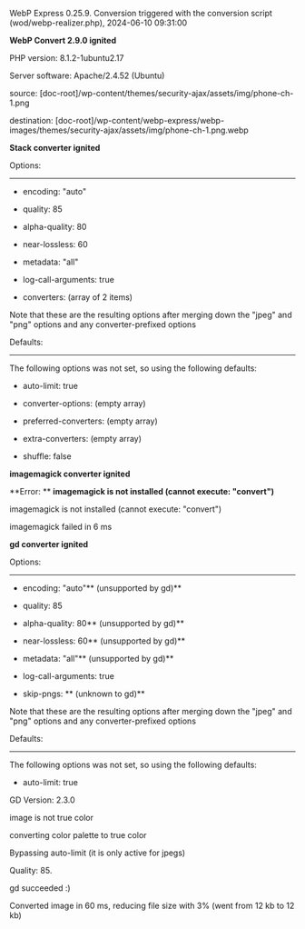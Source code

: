 WebP Express 0.25.9. Conversion triggered with the conversion script (wod/webp-realizer.php), 2024-06-10 09:31:00

**WebP Convert 2.9.0 ignited** 
PHP version: 8.1.2-1ubuntu2.17
Server software: Apache/2.4.52 (Ubuntu)

source: [doc-root]/wp-content/themes/security-ajax/assets/img/phone-ch-1.png
destination: [doc-root]/wp-content/webp-express/webp-images/themes/security-ajax/assets/img/phone-ch-1.png.webp

**Stack converter ignited** 

Options:
------------
- encoding: "auto"
- quality: 85
- alpha-quality: 80
- near-lossless: 60
- metadata: "all"
- log-call-arguments: true
- converters: (array of 2 items)

Note that these are the resulting options after merging down the "jpeg" and "png" options and any converter-prefixed options

Defaults:
------------
The following options was not set, so using the following defaults:
- auto-limit: true
- converter-options: (empty array)
- preferred-converters: (empty array)
- extra-converters: (empty array)
- shuffle: false


**imagemagick converter ignited** 

**Error: ** **imagemagick is not installed (cannot execute: "convert")** 
imagemagick is not installed (cannot execute: "convert")
imagemagick failed in 6 ms

**gd converter ignited** 

Options:
------------
- encoding: "auto"** (unsupported by gd)** 
- quality: 85
- alpha-quality: 80** (unsupported by gd)** 
- near-lossless: 60** (unsupported by gd)** 
- metadata: "all"** (unsupported by gd)** 
- log-call-arguments: true
- skip-pngs: **  (unknown to gd)** 

Note that these are the resulting options after merging down the "jpeg" and "png" options and any converter-prefixed options

Defaults:
------------
The following options was not set, so using the following defaults:
- auto-limit: true

GD Version: 2.3.0
image is not true color
converting color palette to true color
Bypassing auto-limit (it is only active for jpegs)
Quality: 85. 
gd succeeded :)

Converted image in 60 ms, reducing file size with 3% (went from 12 kb to 12 kb)
